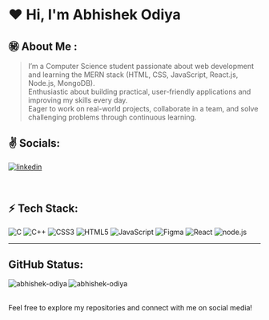 # :heart: **Hi, I'm Abhishek Odiya** 

## :secret: About Me :

> I’m a Computer Science student passionate about web development and learning the MERN stack (HTML, CSS, JavaScript, React.js, Node.js, MongoDB).<br>
> Enthusiastic about building practical, user-friendly applications and improving my skills every day.<br>
> Eager to work on real-world projects, collaborate in a team, and solve challenging problems through continuous learning.
> <br/>

## :v: Socials:
[![linkedin](https://img.shields.io/badge/linkedin-%23181818.svg?style=for-the-badge&logo=linkedin&logoColor=blue)](https://linkedin.com/in/abhishek-odiya-84b502272)

<br>

## :zap: Tech Stack:
![C](https://img.shields.io/badge/C-%2320232a.svg?style=for-the-badge&logo=c&logoColor=A8B9CC)
![C++](https://img.shields.io/badge/C++-%2320232a.svg?style=for-the-badge&logo=c%2B%2B&logoColor=00599C) 
![CSS3](https://img.shields.io/badge/CSS3-%2320232a.svg?style=for-the-badge&logo=css3&logoColor=1572B6) 
![HTML5](https://img.shields.io/badge/HTML5-%2320232a.svg?style=for-the-badge&logo=html5&logoColor=E34F26) 
![JavaScript](https://img.shields.io/badge/JavaScript-%2320232a.svg?style=for-the-badge&logo=javascript&logoColor=%23F7DF1E) 
![Figma](https://img.shields.io/badge/figma-%2320232a.svg?style=for-the-badge&logo=figma&logoColor=F24E1E)
![React](https://img.shields.io/badge/react-%2320232a.svg?style=for-the-badge&logo=react&logoColor=%2361DAFB)
![node.js](https://img.shields.io/badge/node.js-%2320232a.svg?style=for-the-badge&logo=node.js&logoColor=339933)


<hr/>

## GitHub Status:
 <p><img align="left" src="https://github-readme-stats.vercel.app/api/top-langs?username=abhishek-odiya&show_icons=true&locale=en&layout=compact" alt="abhishek-odiya" /></p>


<p><img align="center" src="https://github-readme-streak-stats.herokuapp.com/?user=abhishek-odiya&" alt="abhishek-odiya" /></p> <br>
Feel free to explore my repositories and connect with me on social media!

<!--
**abhishek-odiya/abhishek-odiya** is a ✨ _special_ ✨ repository because its `README.md` (this file) appears on your GitHub profile.
